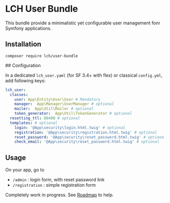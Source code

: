 # LCH User Bundle

This bundle provide a minimalistic yet configurable user management fonr Symfony applications.

## Installation

```
composer require lch/user-bundle
```

## Configuration

In a dedicated `lch_user.yaml` (for SF 3.4+ with flex) or classical `config.yml`, add following keys:
```yaml
lch_user:
  classes:
    user: App\Entity\User\User # Mandatory
    manager:  App\Manager\UserManager # optional
    mailer:  App\Util\Mailer # optional
    token_generator:  App\Util\TokenGenerator # optional
  resetting_ttl: 86400 # optional
  templates: # optional
    login: '@App\security\login.html.twig' # optional
    registration: '@App\security\registration.html.twig' # optional
    reset_password: '@App\security\reset_password.html.twig' # optional
    check_email: '@App\security\reset_password.html.twig' # optional
```

## Usage

On your app, go to
* `/admin` : login form, with reset password link
* `/registration` : simple registration form

Completely work in progress. See [Roadmap]() to help.